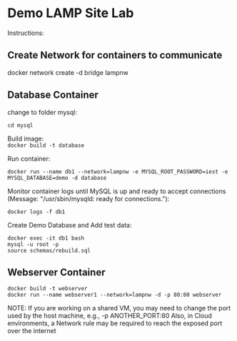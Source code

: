 # Demo LAMP Site Lab  

Instructions:  

## Create Network for containers to communicate  

docker network create -d bridge lampnw


## Database Container  

change to folder mysql:  

```cd mysql```  

Build image:  
```docker build -t database```  

Run container:  

```docker run --name db1 --network=lampnw -e MYSQL_ROOT_PASSWORD=iest -e MYSQL_DATABASE=demo -d database```  

Monitor container logs until MySQL is up and ready to accept connections (Message:  "/usr/sbin/mysqld: ready for connections."):  

```docker logs -f db1```  

Create Demo Database and Add test data:  

```
docker exec -it db1 bash
mysql -u root -p
source schemas/rebuild.sql
```  

## Webserver Container  

```
docker build -t webserver 
docker run --name webserver1 --network=lampnw -d -p 80:80 webserver
```  

NOTE: If you are working on a shared VM, you may need to change the port used by the host machine, e.g., -p ANOTHER_PORT:80
Also, in Cloud environments, a Network rule may be required to reach the exposed port over the internet
